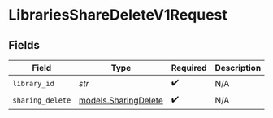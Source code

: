 # LibrariesShareDeleteV1Request


## Fields

| Field                                              | Type                                               | Required                                           | Description                                        |
| -------------------------------------------------- | -------------------------------------------------- | -------------------------------------------------- | -------------------------------------------------- |
| `library_id`                                       | *str*                                              | :heavy_check_mark:                                 | N/A                                                |
| `sharing_delete`                                   | [models.SharingDelete](../models/sharingdelete.md) | :heavy_check_mark:                                 | N/A                                                |